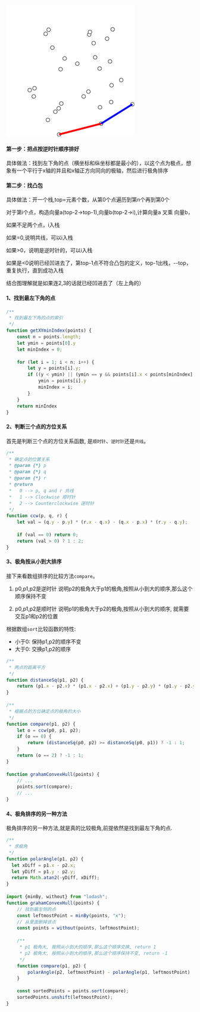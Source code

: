 ![alt](./img/001.gif)

#### 第一步：把点按逆时针顺序排好
具体做法：找到左下角的点（横坐标和纵坐标都是最小的），以这个点为极点，想象有一个平行于x轴的并且和x轴正方向同向的极轴，然后进行极角排序

#### 第二步：找凸包

具体做法：开一个栈,top=元素个数，从第0个点遍历到第n个再到第0个

对于第i个点，构造向量a(top-2->top-1),向量b(top-2->i),计算向量a 叉乘 向量b，

如果不足两个点，i入栈

如果=0,说明共线，可以i入栈

如果>0，说明是逆时针的，可以i入栈

如果是<0说明已经凹进去了，第top-1点不符合凸包的定义，top-1出栈，--top，重复执行，直到成功入栈

结合图理解就是如果连2,3的话就已经凹进去了（左上角的）

#### 1、找到最左下角的点
```js
/**
 * 找到最左下角的点的索引
 */
function getXYminIndex(points) {
    const n = points.length;
    let ymin = points[0].y
    let minIndex = 0;

    for (let i = 1; i < n; i++) {
        let y = points[i].y;
        if ((y < ymin) || (ymin == y && points[i].x < points[minIndex].x)) {
            ymin = points[i].y
            minIndex = i;
        }
    }
    return minIndex
}
```

#### 2、判断三个点的方位关系
首先是判断三个点的方位关系函数, 是`顺时针`、`逆时针`还是`共线`。
```js
/**
 * 确定点的位置关系
 * @param {*} p 
 * @param {*} q 
 * @param {*} r 
 * @return 
 *   0 --> p, q and r 共线
 *   1 --> Clockwise 顺时针
 *   2 --> Counterclockwise 逆时针
 */
function ccw(p, q, r) {
    let val = (q.y - p.y) * (r.x - q.x) - (q.x - p.x) * (r.y - q.y);

    if (val == 0) return 0;   
    return (val > 0) ? 1 : 2; 
}
```

#### 3、极角按从小到大排序
接下来看数组排序的比较方法`compare`。

1) p0,p1,p2是逆时针
说明p2的极角大于p1的极角,按照从小到大的顺序,那么这个顺序保持不变

2) p0,p1,p2是顺时针
 说明p1的极角大于p2的极角,按照从小到大的顺序, 就需要交互p1和p2的位置

根据数组`sort`比较函数的特性:
- 小于0: 保持p1,p2的顺序不变
- 大于0: 交换p1,p2的顺序

```js
/**
 * 两点的距离平方
 */
function distanceSq(p1, p2) {
    return (p1.x - p2.x) * (p1.x - p2.x) + (p1.y - p2.y) * (p1.y - p2.y);
}

/**
 * 根据点的方位确定点的极角的大小
 */
function compare(p1, p2) {
    let o = ccw(p0, p1, p2);
    if (o == 0) {
        return (distanceSq(p0, p2) >= distanceSq(p0, p1)) ? -1 : 1;
    }
    return (o == 2) ? -1 : 1;
}

function grahamConvexHull(points) {
    // ...
    points.sort(compare);
    // ...
}
```

#### 4、极角排序的另一种方法
极角排序的另一种方法,就是真的比较极角,前提依然是找到最左下角的点.

```js
/**
 * 求极角
 */
function polarAngle(p1, p2) {
  let xDiff = p1.x - p2.x;
  let yDiff = p1.y - p2.y;
  return Math.atan2(-yDiff, xDiff);
}

import {minBy, without} from "lodash";
function grahamConvexHull(points) {
    // 找到最左侧的点
    const leftmostPoint = minBy(points, "x");
    // 从里面删掉该点
    const points = without(points, leftmostPoint);

    /**
     * p1 极角大, 按照从小到大的顺序,那么这个顺序交换, return 1
     * p2 极角大, 按照从小到大的顺序,那么这个顺序保持不变, return -1
     */
    function compare(p1, p2) {
        polarAngle(p2, leftmostPoint) - polarAngle(p1, leftmostPoint)
    }

    const sortedPoints = points.sort(compare);
    sortedPoints.unshift(leftmostPoint);
}
```